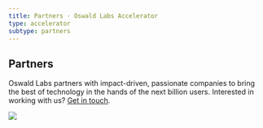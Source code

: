 ```yaml
---
title: Partners · Oswald Labs Accelerator
type: accelerator
subtype: partners
---
```


<section class="hero pb-5 big-image">
    <div class="container">
        <div class="row">
            <div class="col-md-6">
				<h1>Partners</h1>
				<p class="intro-para">Oswald Labs partners with impact-driven, passionate companies to bring the best of technology in the hands of the next billion users. Interested in working with us? <a href="/contact/?department=Accelerator">Get in touch</a>.</p>
			</div>
            <div class="col-md-6 text-right">
                <img role="presentation" src="/images/illustrations/partners.svg">
            </div>
        </div>
    </div>
</section>